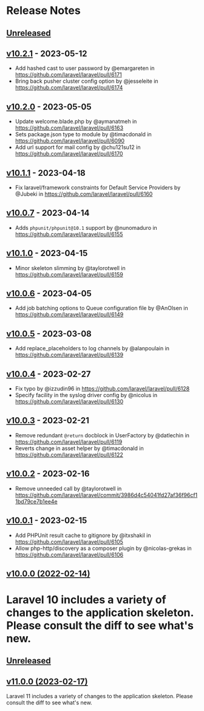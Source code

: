 # Release Notes


## [Unreleased](https://github.com/laravel/laravel/compare/v10.2.1...10.x)

## [v10.2.1](https://github.com/laravel/laravel/compare/v10.2.0...v10.2.1) - 2023-05-12

- Add hashed cast to user password by @emargareten in https://github.com/laravel/laravel/pull/6171
- Bring back pusher cluster config option by @jesseleite in https://github.com/laravel/laravel/pull/6174

## [v10.2.0](https://github.com/laravel/laravel/compare/v10.1.1...v10.2.0) - 2023-05-05

- Update welcome.blade.php by @aymanatmeh in https://github.com/laravel/laravel/pull/6163
- Sets package.json type to module by @timacdonald in https://github.com/laravel/laravel/pull/6090
- Add url support for mail config by @chu121su12 in https://github.com/laravel/laravel/pull/6170

## [v10.1.1](https://github.com/laravel/laravel/compare/v10.0.7...v10.1.1) - 2023-04-18

- Fix laravel/framework constraints for Default Service Providers by @Jubeki in https://github.com/laravel/laravel/pull/6160

## [v10.0.7](https://github.com/laravel/laravel/compare/v10.1.0...v10.0.7) - 2023-04-14

- Adds `phpunit/phpunit@10.1` support by @nunomaduro in https://github.com/laravel/laravel/pull/6155

## [v10.1.0](https://github.com/laravel/laravel/compare/v10.0.6...v10.1.0) - 2023-04-15

- Minor skeleton slimming by @taylorotwell in https://github.com/laravel/laravel/pull/6159

## [v10.0.6](https://github.com/laravel/laravel/compare/v10.0.5...v10.0.6) - 2023-04-05

- Add job batching options to Queue configuration file by @AnOlsen in https://github.com/laravel/laravel/pull/6149

## [v10.0.5](https://github.com/laravel/laravel/compare/v10.0.4...v10.0.5) - 2023-03-08

- Add replace_placeholders to log channels by @alanpoulain in https://github.com/laravel/laravel/pull/6139

## [v10.0.4](https://github.com/laravel/laravel/compare/v10.0.3...v10.0.4) - 2023-02-27

- Fix typo by @izzudin96 in https://github.com/laravel/laravel/pull/6128
- Specify facility in the syslog driver config by @nicolus in https://github.com/laravel/laravel/pull/6130

## [v10.0.3](https://github.com/laravel/laravel/compare/v10.0.2...v10.0.3) - 2023-02-21

- Remove redundant `@return` docblock in UserFactory by @datlechin in https://github.com/laravel/laravel/pull/6119
- Reverts change in asset helper by @timacdonald in https://github.com/laravel/laravel/pull/6122

## [v10.0.2](https://github.com/laravel/laravel/compare/v10.0.1...v10.0.2) - 2023-02-16

- Remove unneeded call by @taylorotwell in https://github.com/laravel/laravel/commit/3986d4c54041fd27af36f96cf11bd79ce7b1ee4e

## [v10.0.1](https://github.com/laravel/laravel/compare/v10.0.0...v10.0.1) - 2023-02-15

- Add PHPUnit result cache to gitignore by @itxshakil in https://github.com/laravel/laravel/pull/6105
- Allow php-http/discovery as a composer plugin by @nicolas-grekas in https://github.com/laravel/laravel/pull/6106

## [v10.0.0 (2022-02-14)](https://github.com/laravel/laravel/compare/v9.5.2...v10.0.0)

Laravel 10 includes a variety of changes to the application skeleton. Please consult the diff to see what's new.
=======
## [Unreleased](https://github.com/laravel/laravel/compare/v11.0.0...master)

## [v11.0.0 (2023-02-17)](https://github.com/laravel/laravel/compare/v10.0.2...v11.0.0)

Laravel 11 includes a variety of changes to the application skeleton. Please consult the diff to see what's new.

